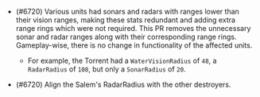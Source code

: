 - (#6720) Various units had sonars and radars with ranges lower than their vision ranges, making these stats redundant and adding extra range rings which were not required. This PR removes the unnecessary sonar and radar ranges along with their corresponding range rings. Gameplay-wise, there is no change in functionality of the affected units.

  - For example, the Torrent had a `WaterVisionRadius` of `48`, a `RadarRadius` of `108`, but only a `SonarRadius` of `20`.

- (#6720) Align the Salem's RadarRadius with the other destroyers.
